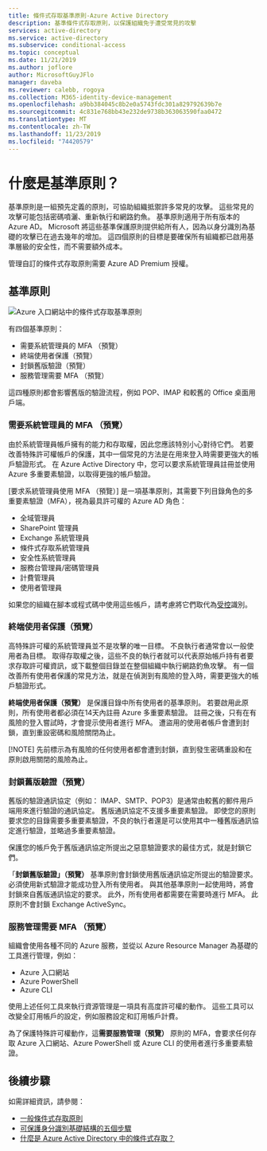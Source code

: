 ```yaml
---
title: 條件式存取基準原則-Azure Active Directory
description: 基準條件式存取原則，以保護組織免于遭受常見的攻擊
services: active-directory
ms.service: active-directory
ms.subservice: conditional-access
ms.topic: conceptual
ms.date: 11/21/2019
ms.author: joflore
author: MicrosoftGuyJFlo
manager: daveba
ms.reviewer: calebb, rogoya
ms.collection: M365-identity-device-management
ms.openlocfilehash: a9bb384045c8b2e0a5743fdc301a829792639b7e
ms.sourcegitcommit: 4c831e768bb43e232de9738b363063590faa0472
ms.translationtype: MT
ms.contentlocale: zh-TW
ms.lasthandoff: 11/23/2019
ms.locfileid: "74420579"
---
```

# <a name="what-are-baseline-policies"></a>什麼是基準原則？

基準原則是一組預先定義的原則，可協助組織抵禦許多常見的攻擊。 這些常見的攻擊可能包括密碼噴灑、重新執行和網路釣魚。 基準原則適用于所有版本的 Azure AD。 Microsoft 將這些基準保護原則提供給所有人，因為以身分識別為基礎的攻擊已在過去幾年的增加。 這四個原則的目標是要確保所有組織都已啟用基準層級的安全性，而不需要額外成本。  

管理自訂的條件式存取原則需要 Azure AD Premium 授權。

## <a name="baseline-policies"></a>基準原則

![Azure 入口網站中的條件式存取基準原則](./media/concept-baseline-protection/conditional-access-policies.png)

有四個基準原則：

* 需要系統管理員的 MFA （預覽）
* 終端使用者保護（預覽）
* 封鎖舊版驗證（預覽）
* 服務管理需要 MFA （預覽）

這四種原則都會影響舊版的驗證流程，例如 POP、IMAP 和較舊的 Office 桌面用戶端。

### <a name="require-mfa-for-admins-preview"></a>需要系統管理員的 MFA （預覽）

由於系統管理員帳戶擁有的能力和存取權，因此您應該特別小心對待它們。 若要改善特殊許可權帳戶的保護，其中一個常見的方法是在用來登入時需要更強大的帳戶驗證形式。 在 Azure Active Directory 中，您可以要求系統管理員註冊並使用 Azure 多重要素驗證，以取得更強的帳戶驗證。

[要求系統管理員使用 MFA （預覽）] 是一項基準原則，其需要下列目錄角色的多重要素驗證（MFA），視為最具許可權的 Azure AD 角色：

* 全域管理員
* SharePoint 管理員
* Exchange 系統管理員
* 條件式存取系統管理員
* 安全性系統管理員
* 服務台管理員/密碼管理員
* 計費管理員
* 使用者管理員

如果您的組織在腳本或程式碼中使用這些帳戶，請考慮將它們取代為[受控](../managed-identities-azure-resources/overview.md)識別。

### <a name="end-user-protection-preview"></a>終端使用者保護（預覽）

高特殊許可權的系統管理員並不是攻擊的唯一目標。 不良執行者通常會以一般使用者為目標。 取得存取權之後，這些不良的執行者就可以代表原始帳戶持有者要求存取許可權資訊，或下載整個目錄並在整個組織中執行網路釣魚攻擊。 有一個改善所有使用者保護的常見方法，就是在偵測到有風險的登入時，需要更強大的帳戶驗證形式。

**終端使用者保護（預覽）** 是保護目錄中所有使用者的基準原則。 若要啟用此原則，所有使用者都必須在14天內註冊 Azure 多重要素驗證。 註冊之後，只有在有風險的登入嘗試時，才會提示使用者進行 MFA。 遭盜用的使用者帳戶會遭到封鎖，直到重設密碼和風險關閉為止。 

[!NOTE]
先前標示為有風險的任何使用者都會遭到封鎖，直到發生密碼重設和在原則啟用關閉的風險為止。

### <a name="block-legacy-authentication-preview"></a>封鎖舊版驗證（預覽）

舊版的驗證通訊協定（例如： IMAP、SMTP、POP3）是通常由較舊的郵件用戶端用來進行驗證的通訊協定。 舊版通訊協定不支援多重要素驗證。 即使您的原則要求您的目錄需要多重要素驗證，不良的執行者還是可以使用其中一種舊版通訊協定進行驗證，並略過多重要素驗證。

保護您的帳戶免于舊版通訊協定所提出之惡意驗證要求的最佳方式，就是封鎖它們。

「**封鎖舊版驗證」（預覽）** 基準原則會封鎖使用舊版通訊協定所提出的驗證要求。 必須使用新式驗證才能成功登入所有使用者。 與其他基準原則一起使用時，將會封鎖來自舊版通訊協定的要求。 此外，所有使用者都需要在需要時進行 MFA。 此原則不會封鎖 Exchange ActiveSync。

### <a name="require-mfa-for-service-management-preview"></a>服務管理需要 MFA （預覽）

組織會使用各種不同的 Azure 服務，並從以 Azure Resource Manager 為基礎的工具進行管理，例如：

* Azure 入口網站
* Azure PowerShell
* Azure CLI

使用上述任何工具來執行資源管理是一項具有高度許可權的動作。 這些工具可以改變全訂用帳戶的設定，例如服務設定和訂用帳戶計費。

為了保護特殊許可權動作，這**需要服務管理（預覽）** 原則的 MFA，會要求任何存取 Azure 入口網站、Azure PowerShell 或 Azure CLI 的使用者進行多重要素驗證。

## <a name="next-steps"></a>後續步驟

如需詳細資訊，請參閱：

* [一般條件式存取原則](concept-conditional-access-policy-common.md)
* [可保護身分識別基礎結構的五個步驟](../../security/fundamentals/steps-secure-identity.md)
* [什麼是 Azure Active Directory 中的條件式存取？](overview.md)

